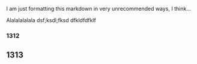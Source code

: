 I am just formatting this markdown in very unrecommended ways, I think...

Alalalalalala
dsf;ksdl;fksd
dfkldfdfklf

### 1312

## 1313
